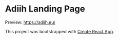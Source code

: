 # Adiih Landing Page
Preview: https://adiih.eu/

This project was bootstrapped with [Create React App](https://github.com/facebook/create-react-app).


